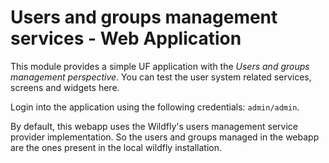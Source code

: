 Users and groups management services - Web Application
======================================================

This module provides a simple UF application with the *Users and groups management perspective*. You can test the user system related services, screens and widgets here.                                

Login into the application using the following credentials: `admin/admin`.                         

By default, this webapp uses the Wildfly's users management service provider implementation. So the users and groups managed in the webapp are the ones present in the local wildfly installation.
